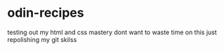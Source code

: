 # odin-recipes

testing out my html and css mastery dont want to waste time on this just repolishing my git skilss